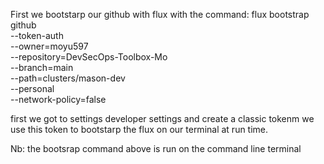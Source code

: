 First we bootstarp our github with flux with the command: flux bootstrap github \
  --token-auth \
  --owner=moyu597 \
  --repository=DevSecOps-Toolbox-Mo \
  --branch=main \
  --path=clusters/mason-dev \
  --personal \
  --network-policy=false

first we got to settings developer settings and create a classic tokenm we use this token to bootstarp the flux on our terminal at run time.

Nb: the bootsrap command above is run on the command line terminal 